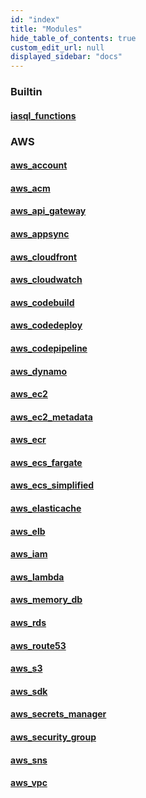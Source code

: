 ```yaml
---
id: "index"
title: "Modules"
hide_table_of_contents: true
custom_edit_url: null
displayed_sidebar: "docs"
---
```


### Builtin
#### [iasql_functions](builtin/iasql_functions.md)

### AWS
#### [aws_account](aws/aws_account.md)

#### [aws_acm](aws/aws_acm.md)

#### [aws_api_gateway](aws/aws_api_gateway.md)

#### [aws_appsync](aws/aws_appsync.md)

#### [aws_cloudfront](aws/aws_cloudfront.md)

#### [aws_cloudwatch](aws/aws_cloudwatch.md)

#### [aws_codebuild](aws/aws_codebuild.md)

#### [aws_codedeploy](aws/aws_codedeploy.md)

#### [aws_codepipeline](aws/aws_codepipeline.md)

#### [aws_dynamo](aws/aws_dynamo.md)

#### [aws_ec2](aws/aws_ec2.md)

#### [aws_ec2_metadata](aws/aws_ec2_metadata.md)

#### [aws_ecr](aws/aws_ecr.md)

#### [aws_ecs_fargate](aws/aws_ecs_fargate.md)

#### [aws_ecs_simplified](aws/aws_ecs_simplified.md)

#### [aws_elasticache](aws/aws_elasticache.md)

#### [aws_elb](aws/aws_elb.md)

#### [aws_iam](aws/aws_iam.md)

#### [aws_lambda](aws/aws_lambda.md)

#### [aws_memory_db](aws/aws_memory_db.md)

#### [aws_rds](aws/aws_rds.md)

#### [aws_route53](aws/aws_route53.md)

#### [aws_s3](aws/aws_s3.md)

#### [aws_sdk](aws/aws_sdk.md)

#### [aws_secrets_manager](aws/aws_secrets_manager.md)

#### [aws_security_group](aws/aws_security_group.md)

#### [aws_sns](aws/aws_sns.md)

#### [aws_vpc](aws/aws_vpc.md)
